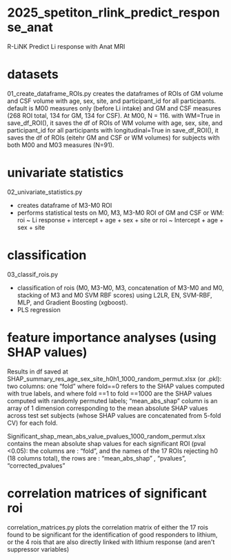# 2025_spetiton_rlink_predict_response_anat
R-LiNK Predict Li response with Anat MRI


# datasets
01_create_dataframe_ROIs.py creates the dataframes of ROIs of GM volume and CSF volume with age, sex, site, and participant_id for all participants.
default is M00 measures only (before Li intake) and GM and CSF measures (268 ROI total, 134 for GM, 134 for CSF).
At M00, N = 116.
with WM=True in save_df_ROI(), it saves the df of ROIs of WM volume with age, sex, site, and participant_id for all participants
with longitudinal=True in save_df_ROI(), it saves the df of ROIs (eitehr GM and CSF or WM volumes) for subjects with both M00 and M03 measures (N=91).

# univariate statistics
02_univariate_statistics.py 
- creates dataframe of M3-M0 ROI
- performs statistical tests on M0, M3, M3-M0 ROI of GM and CSF or WM: roi ~ Li response + intercept + age + sex + site or roi ~ Intercept + age + sex + site

# classification
03_classif_rois.py
- classification of rois (M0, M3-M0, M3, concatenation of M3-M0 and M0, stacking of M3 and M0 SVM RBF scores) using L2LR, EN, SVM-RBF, MLP, and Gradient Boosting (xgboost).
- PLS regression

# feature importance analyses (using SHAP values)
Results in df saved at SHAP_summary_res_age_sex_site_h0h1_1000_random_permut.xlsx (or .pkl): two columns: one “fold” where fold==0 refers to the SHAP values computed with true labels, and where fold ==1 to fold ==1000 are the SHAP values computed with randomly permuted labels; “mean_abs_shap” column is an array of 1 dimension corresponding to the mean absolute SHAP values across test set subjects (whose SHAP values are concatenated from 5-fold CV) for each fold.

Significant_shap_mean_abs_value_pvalues_1000_random_permut.xlsx contains the mean absolute shap values for each significant ROI (pval <0.05): the columns are : “fold”, and the names of the 17 ROIs rejecting h0 (18 columns total), the rows are : “mean_abs_shap” , “pvalues”, “corrected_pvalues”

# correlation matrices of significant roi
correlation_matrices.py plots the correlation matrix of either the 17 rois found to be significant for the identification of good responders to lithium, or the 4 rois that are also directly linked with lithium response (and aren't suppressor variables)